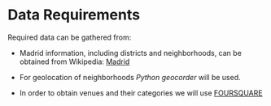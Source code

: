 
# Data Requirements

Required data can be gathered from:

- Madrid information, including districts and neighborhoods, can be obtained from Wikipedia: [Madrid](https://en.wikipedia.org/wiki/Madrid)

- For geolocation of neighborhoods _Python geocorder_ will be used. 

- In order to obtain venues and their categories we will use [FOURSQUARE](https://foursquare.com/)


